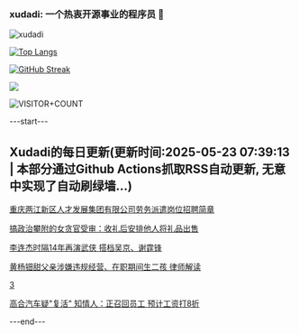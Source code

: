### xudadi: 一个热衷开源事业的程序员 👋

![xudadi](https://github-readme-stats-git-masterorgs-github-readme-stats-team.vercel.app/api?username=xudadi)

[![Top Langs](https://github-readme-stats.vercel.app/api/top-langs/?username=xudadi)](https://github.com/anuraghazra/github-readme-stats)

[![GitHub Streak](https://streak-stats.demolab.com?user=xudadi&locale=zh_Hans)](https://git.io/streak-stats)

![](https://raw.githubusercontent.com/xudadi/xudadi/main/assets/github-contribution-grid-snake.svg)

![VISITOR+COUNT](https://komarev.com/ghpvc/?username=xudadi&label=VISITOR+COUNT)


---start---

## Xudadi的每日更新(更新时间:2025-05-23 07:39:13 | 本部分通过Github Actions抓取RSS自动更新, 无意中实现了自动刷绿墙...)

[重庆两江新区人才发展集团有限公司劳务派遣岗位招聘简章](https://www.gongkaoleida.com/article/2414134)

[搞政治攀附的女贪官受审：收礼后安排他人将礼品出售](https://m.163.com/news/article/K06J4K8I051482MP.html)

[李连杰时隔14年再演武侠 搭档吴京、谢霆锋](https://m.163.com/news/article/K064FT2S0530JPVV.html)

[黄杨钿甜父亲涉嫌违规经营、在职期间生二孩 律师解读](https://m.163.com/news/article/K06HVRIS0530JPVV.html)

[3](https://m.163.com/touch/news/sub/domestic)

[高合汽车疑"复活" 知情人：正召回员工 预计工资打8折](https://m.163.com/news/article/K06PJGS20512B07B.html)

---end---
